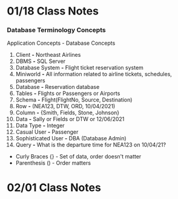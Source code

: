 # 01/18 Class Notes

### Database Terminology Concepts

Application Concepts - Database Concepts

1) Client **-** Northeast Airlines
2) DBMS **-** SQL Server
3) Database System **-** Flight ticket reservation system
4) Miniworld **-** All information related to airline tickets, schedules, passengers
5) Database **-** Reservation database
6) Tables **-** Flights or Passengers or Airports
7) Schema **-** Flight(FlightNo, Source, Destination)
8) Row **-** (NEA123, DTW, ORD, 10/04/2021)
9) Column **-** {Smith, Fields, Stone, Johnson}
10) Data **-** Sally or Fields or DTW or 12/06/2021
11) Data Type **-** Integer
12) Casual User **-** Passenger
13) Sophisticated User **-** DBA (Database Admin)
14) Query **-** What is the departure time for NEA123 on 10/04/21?

- Curly Braces {} - Set of data, order doesn't matter
- Parenthesis () - Order matters

# 02/01 Class Notes



